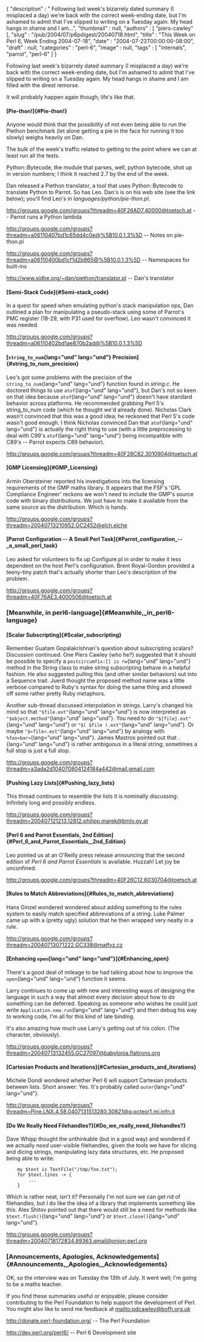 {
   "description" : " Following last week's bizarrely dated summary (I misplaced a day) we're back with the correct week-ending date, but I'm ashamed to admit that I've slipped to writing on a Tuesday again. My head hangs in shame and I am...",
   "thumbnail" : null,
   "authors" : [
      "piers-cawley"
   ],
   "slug" : "/pub/2004/07/p6pdigest/20040718.html",
   "title" : "This Week on Perl 6, Week Ending 2004-07-18",
   "date" : "2004-07-23T00:00:00-08:00",
   "draft" : null,
   "categories" : "perl-6",
   "image" : null,
   "tags" : [
      "internals",
      "parrot",
      "perl-6"
   ]
}





Following last week's bizarrely dated summary (I misplaced a day) we're
back with the correct week-ending date, but I'm ashamed to admit that
I've slipped to writing on a Tuesday again. My head hangs in shame and I
am filled with the direst remorse.

It will probably happen again though; life's like that.

#### [Pie-thon!]{#Pie-thon!}

Anyone would think that the possibility of not even being able to run
the Piethon benchmark (let alone getting a pie in the face for running
it too slowly) weighs heavily on Dan.

The bulk of the week's traffic related to getting to the point where we
can at least run all the tests.

Python::Bytecode, the module that parses, well, python bytecode, shot up
in version numbers; I think it reached 2.7 by the end of the week.

Dan released a Piethon translator, a tool that uses Python::Bytecode to
translate Python to Parrot. So has Leo. Dan's is on his web site (see
the link below); you'll find Leo's in *languages/python/pie-thon.pl*.

<http://groups.google.com/groups?threadm=40F26AD7.40000@toetsch.at> --
Parrot runs a Python lambda

<http://groups.google.com/groups?threadm=a06110407bd1c65dd4c0e@%5B10.0.1.3%5D>
-- Notes on pie-thon.pl

<http://groups.google.com/groups?threadm=a06110400bd1cf1d2b965@%5B10.0.1.3%5D>
-- Namespaces for built-ins

<http://www.sidhe.org/~dan/piethon/translator.pl> -- Dan's translator

#### [Semi-Stack Code]{#Semi-stack_code}

In a quest for speed when emulating python's stack manipulation ops, Dan
outlined a plan for manipulating a pseudo-stack using some of Parrot's
PMC register (18-29, with P31 used for overflow). Leo wasn't convinced
it was needed.

<http://groups.google.com/groups?threadm=a06110402bd1ae870b2ad@%5B10.0.1.3%5D>

#### [`string_to_num`{lang="und" lang="und"} Precision]{#string_to_num_precision}

Leo's got some problems with the precision of the
`string_to_num`{lang="und" lang="und"} function found in *string.c*. He
doctored things to use `atof`{lang="und" lang="und"}, but Dan's not so
keen on that idea because `atof`{lang="und" lang="und"} doesn't have
standard behavior across platforms. He recommended grabbing Perl 5's
string\_to\_num code (which he thought we'd already done). Nicholas
Clark wasn't convinced that this was a good idea; he reckoned that Perl
5's code wasn't good enough. I think Nicholas convinced Dan that
`atof`{lang="und" lang="und"} is actually the right thing to use (with a
little preprocessing to deal with C99's `atof`{lang="und" lang="und"}
being incompatible with C89's -- Parrot expects C89 behavior).

<http://groups.google.com/groups?threadm=40F28C82.3010904@toetsch.at>

#### [GMP Licensing]{#GMP_Licensing}

Armin Obersteiner reported his investigations into the licensing
requirements of the GMP maths library. It appears that the FSF's 'GPL
Compliance Engineer' reckons we won't need to include the GMP's source
code with binary distributions. We just have to make it available from
the same source as the distribution. Which is handy.

<http://groups.google.com/groups?threadm=20040713210952.GC2452@elch.elche>

#### [Parrot Configuration -- A Small Perl Task]{#Parrot_configuration_--_a_small_perl_task}

Leo asked for volunteers to fix up Configure.pl in order to make it less
dependent on the host Perl's configuration. Brent Royal-Gordon provided
a teeny-tiny patch that's actually shorter than Leo's description of the
problem.

<http://groups.google.com/groups?threadm=40F76AE3.4000506@toetsch.at>

### [Meanwhile, in perl6-language]{#Meanwhile,_in_perl6-language}

#### [Scalar Subscripting]{#Scalar_subscripting}

Remember Guatam Gopalakrishnan's question about subscripting scalars?
Discussion continued. One Piers Cawley (who he?) suggested that it
should be possible to specify a `postcircumfix:[] is rw`{lang="und"
lang="und"} method in the String class to make string subscripting
behave in a helpful fashion. He also suggested pulling this (and other
similar behaviors) out into a Sequence trait. Juerd thought the proposed
method name was a little verbose compared to Ruby's syntax for doing the
same thing and showed off some rather pretty Ruby metaphors.

Another sub-thread discussed interpolation in strings. Larry's changed
his mind so that `"$file.ext"`{lang="und" lang="und"} is now interpreted
as `"$object.method"`{lang="und" lang="und"}. You need to do
`"${file}.ext"`{lang="und" lang="und"} or `"$( $file ).ext"`{lang="und"
lang="und"}. Or maybe `"$«file».ext"`{lang="und" lang="und"} by analogy
with `%foo«bar»`{lang="und" lang="und"}. James Mastros pointed out that
`.`{lang="und" lang="und"} is rather ambiguous in a literal string;
sometimes a full stop is just a full stop.

<http://groups.google.com/groups?threadm=a3ada2d104070804124184a442@mail.gmail.com>

#### [Pushing Lazy Lists]{#Pushing_lazy_lists}

This thread continues to resemble the lists it is nominally discussing:
Infinitely long and possibly endless.

<http://groups.google.com/groups?threadm=200407121213.12812.philipp.marek@bmlv.gv.at>

#### [Perl 6 and Parrot Essentials, 2nd Edition]{#Perl_6_and_Parrot_Essentials,_2nd_Edition}

Leo pointed us at an O'Reilly press release announcing that the second
edition of *Perl 6 and Parrot Essentials* is available. Huzzah! Let joy
be unconfined.

<http://groups.google.com/groups?threadm=40F26C12.6030704@toetsch.at>

#### [Rules to Match Abbreviations]{#Rules_to_match_abbreviations}

Hans Ginzel wondered wondered about adding something to the rules system
to easily match specified abbreviations of a string. Luke Palmer came up
with a (pretty ugly) solution that he then wrapped very neatly in a
rule.

<http://groups.google.com/groups?threadm=20040713071222.GC338@matfyz.cz>

#### [Enhancing `open`{lang="und" lang="und"}]{#Enhancing_open}

There's a good deal of mileage to be had talking about how to improve
the `open`{lang="und" lang="und"} function it seems.

Larry continues to come up with new and interesting ways of designing
the language in such a way that almost every decision about how to do
something can be deferred. Speaking as someone who wishes he could just
write `Application.new.run`{lang="und" lang="und"} and then debug his
way to working code, I'm all for this kind of late binding.

It's also amazing how much use Larry's getting out of his colon. (The
character, obviously).

<http://groups.google.com/groups?threadm=20040713132455.GC27097@babylonia.flatirons.org>

#### [Cartesian Products and Iterations]{#Cartesian_products_and_iterations}

Michele Dondi wondered whether Perl 6 will support Cartesian products
between lists. Short answer: Yes. It's probably called
`outer`{lang="und" lang="und"}.

<http://groups.google.com/groups?threadm=Pine.LNX.4.58.0407131513280.30821@q.pcteor1.mi.infn.it>

#### [Do We Really Need Filehandles?]{#Do_we_really_need_filehandles?}

Dave Whipp thought the unthinkable (but in a good way) and wondered if
we actually *need* user-visible filehandles, given the tools we have for
slicing and dicing strings, manipulating lazy data structures, etc. He
proposed being able to write:

        my $text is TextFile("/tmp/foo.txt");
        for $text.lines -> {
            ...
        }

Which is rather neat, isn't it? Personally I'm not sure we can get rid
of filehandles, but I do like the idea of a library that implements
something like this. Alex Shitov pointed out that there would still be a
need for methods like `$text.flush()`{lang="und" lang="und"} or
`$text.close()`{lang="und" lang="und"}.

<http://groups.google.com/groups?threadm=20040718172834.89363.qmail@onion.perl.org>

### [Announcements, Apologies, Acknowledgements]{#Announcements,_Apologies,_Acknowledgements}

OK, so the interview was on Tuesday the 13th of July. It went well; I'm
going to be a maths teacher.

If you find these summaries useful or enjoyable, please consider
contributing to the Perl Foundation to help support the development of
Perl. You might also like to send me feedback at
[mailto:pdcawley@bofh.org.uk](mailto:pdcawley@bofh.org.uk)

<http://donate.perl-foundation.org/> -- The Perl Foundation

<http://dev.perl.org/perl6/> -- Perl 6 Development site


